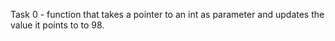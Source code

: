 Task 0 - function that takes a pointer to an int as parameter and updates the value it points to to 98.
